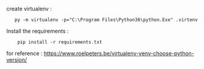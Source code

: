 create virtualenv : 
```    
   py -m virtualenv -p="C:\Program Files\Python36\python.Exe" .virtenv
```

Install the requirements :  
```
    pip install -r requirements.txt
```

for reference :
https://www.roelpeters.be/virtualenv-venv-choose-python-version/
